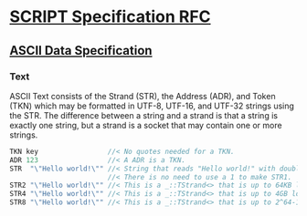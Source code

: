 # [SCRIPT Specification RFC](../readme.md)

## [ASCII Data Specification](readme.md)

### Text

ASCII Text consists of the Strand (STR), the Address (ADR), and Token (TKN) which may be formatted in UTF-8, UTF-16, and UTF-32 strings using the STR. The difference between a string and a strand is that a string is exactly one string, but a strand is a socket that may contain one or more strings.

```C++
TKN key                 //< No quotes needed for a TKN.
ADR 123                 //< A ADR is a TKN.
STR  "\"Hello world!\"" //< String that reads "Hello world!" with double quotes.
                        //< There is no need to use a 1 to make STR1.
STR2 "\"Hello world!\"" //< This is a _::TStrand<> that is up to 64KB long.
STR4 "\"Hello world!\"" //< This is a _::TStrand<> that is up to 4GB long.
STR8 "\"Hello world!\"" //< This is a _::TStrand<> that is up to 2^64-1 bytes long.
```
